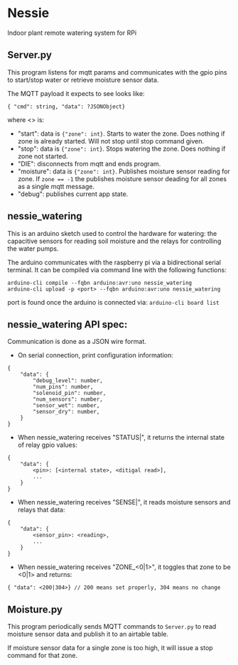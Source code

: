 
# Nessie

Indoor plant remote watering system for RPi

## Server.py

This program listens for mqtt params and communicates with the gpio pins to start/stop water or retrieve moisture sensor data. 

The MQTT payload it expects to see looks like:
```
{ "cmd": string, "data": ?JSONObject}
```
where <> is:
- "start": data is `{"zone": int}`. Starts to water the zone. Does nothing if zone is already started. Will not stop until stop command given.
- "stop": data is `{"zone": int}`. Stops watering the zone. Does nothing if zone not started.
- "DIE": disconnects from mqtt and ends program.
- "moisture": data is `{"zone": int}`. Publishes moisture sensor reading for zone. If `zone == -1` the publishes moisture sensor deading for all zones as a single mqtt message.
- "debug": publishes current app state. 

## nessie\_watering

This is an arduino sketch used to control the hardware for watering: the capacitive sensors for reading soil moisture and the relays for controlling the water pumps.

The arduino communicates with the raspberry pi via a bidirectional serial terminal. It can be compiled via command line with the following functions:

```
arduino-cli compile --fqbn arduino:avr:uno nessie_watering
arduino-cli upload -p <port> --fqbn arduino:avr:uno nessie_watering
```

port is found once the arduino is connected via:
`arduino-cli board list`

## nessie\_watering API spec:
Communication is done as a JSON wire format.
- On serial connection, print configuration information:
```
{ 
    "data": {
        "debug_level": number, 
        "num_pins": number, 
        "solenoid_pin": number,
        "num_sensors": number, 
        "sensor_wet": number,
        "sensor_dry": number,
    }
}
```
- When nessie\_watering receives "STATUS|", it returns the internal state of relay gpio values:
```
{
    "data": {
        <pin>: [<internal state>, <ditigal read>],
        ...
    }
}
```
- When nessie\_watering receives "SENSE|", it reads moisture sensors and relays that data:
```
{
    "data": {
        <sensor_pin>: <reading>,
        ...
    }
}
```
- When nessie\_watering receives "ZONE<num>_<0|1>", it toggles that zone to be <0|1> and returns:
```
{ "data": <200|304>} // 200 means set properly, 304 means no change
```


## Moisture.py

This program periodically sends MQTT commands to `Server.py` to read moisture sensor data and publish it to an airtable table. 

If moisture sensor data for a single zone is too high, it will issue a stop command for that zone.